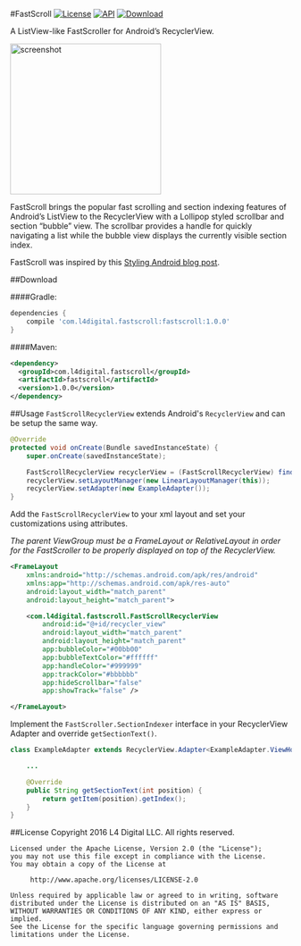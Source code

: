 #FastScroll
[![License](http://img.shields.io/badge/License-Apache%202.0-blue.svg?style=flat-square)](http://www.apache.org/licenses/LICENSE-2.0)
[![API](https://img.shields.io/badge/API-14%2B-blue.svg?style=flat-square)](https://developer.android.com/about/versions/android-4.0.html)
[![Download](https://img.shields.io/badge/JCenter-1.0.0-brightgreen.svg?style=flat-square)](https://bintray.com/l4digital/maven/FastScroll/_latestVersion)

A ListView-like FastScroller for Android’s RecyclerView.

<img src="https://raw.githubusercontent.com/L4Digital/FastScroll/master/fastscroll_example.png" alt="screenshot" width="270">

FastScroll brings the popular fast scrolling and section indexing features of Android’s ListView to the RecyclerView with a Lollipop styled scrollbar and section “bubble” view. The scrollbar provides a handle for quickly navigating a list while the bubble view displays the currently visible section index.

FastScroll was inspired by this [Styling Android blog post](https://blog.stylingandroid.com/recyclerview-fastscroll-part-1/).



##Download

####Gradle:
~~~groovy
dependencies {
    compile 'com.l4digital.fastscroll:fastscroll:1.0.0'
}
~~~

####Maven:
~~~xml
<dependency>
  <groupId>com.l4digital.fastscroll</groupId>
  <artifactId>fastscroll</artifactId>
  <version>1.0.0</version>
</dependency>
~~~



##Usage
`FastScrollRecyclerView` extends Android's `RecyclerView` and can be setup the same way.

~~~java
@Override
protected void onCreate(Bundle savedInstanceState) {
    super.onCreate(savedInstanceState);

    FastScrollRecyclerView recyclerView = (FastScrollRecyclerView) findViewById(R.id.recycler_view);
    recyclerView.setLayoutManager(new LinearLayoutManager(this));
    recyclerView.setAdapter(new ExampleAdapter());
}
~~~

Add the `FastScrollRecyclerView` to your xml layout and set your customizations using attributes.  

*The parent ViewGroup must be a FrameLayout or RelativeLayout in order for the FastScroller to be properly displayed on top of the RecyclerView.*

~~~xml
<FrameLayout
    xmlns:android="http://schemas.android.com/apk/res/android"
    xmlns:app="http://schemas.android.com/apk/res-auto"
    android:layout_width="match_parent"
    android:layout_height="match_parent">

    <com.l4digital.fastscroll.FastScrollRecyclerView
        android:id="@+id/recycler_view"
        android:layout_width="match_parent"
        android:layout_height="match_parent"
        app:bubbleColor="#00bb00"
        app:bubbleTextColor="#ffffff"
        app:handleColor="#999999"
        app:trackColor="#bbbbbb"
        app:hideScrollbar="false"
        app:showTrack="false" />

</FrameLayout>
~~~

Implement the `FastScroller.SectionIndexer` interface in your RecyclerView Adapter and override `getSectionText()`.

~~~java
class ExampleAdapter extends RecyclerView.Adapter<ExampleAdapter.ViewHolder> implements FastScroller.SectionIndexer {

    ...

    @Override
    public String getSectionText(int position) {
        return getItem(position).getIndex();
    }
}
~~~



##License
    Copyright 2016 L4 Digital LLC. All rights reserved.

    Licensed under the Apache License, Version 2.0 (the "License");
    you may not use this file except in compliance with the License.
    You may obtain a copy of the License at

         http://www.apache.org/licenses/LICENSE-2.0

    Unless required by applicable law or agreed to in writing, software
    distributed under the License is distributed on an "AS IS" BASIS,
    WITHOUT WARRANTIES OR CONDITIONS OF ANY KIND, either express or implied.
    See the License for the specific language governing permissions and
    limitations under the License.